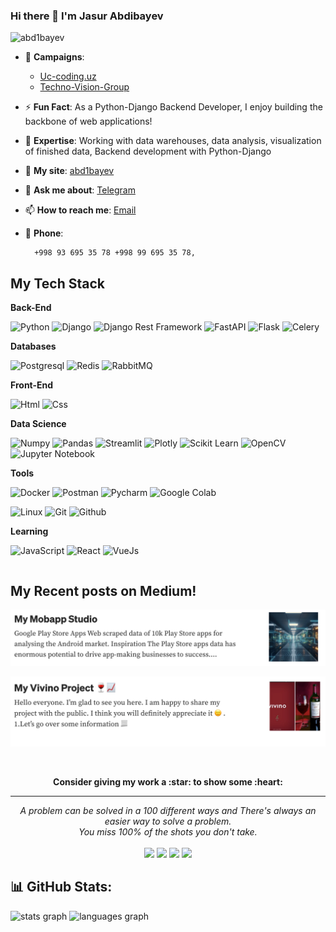 ### Hi there 👋 I'm Jasur Abdibayev

<img src="https://camo.githubusercontent.com/a8f4872b23bda8f313c956a5ec08633d4f61077e7ed517df780ffd03e6127576/68747470733a2f2f6b6f6d617265762e636f6d2f67687076632f3f757365726e616d653d616264756c6c61616264756b756c6f76266c6162656c3d50726f66696c65253230766965777326636f6c6f723d306537356236267374796c653d666c6174" alt="abd1bayev" data-canonical-src="https://komarev.com/ghpvc/?username=abd1bayev&amp;label=Profile%20views&amp;color=0e75b6&amp;style=flat" style="max-width: 110%;">


<div align="left">
	
- 🏢 **Campaigns**:
  - [Uc-coding.uz](https://uc-coding.uz/)
  - [Techno-Vision-Group](https://technovision.uz/)
- ⚡ **Fun Fact**: As a Python-Django Backend Developer, I enjoy building the backbone of web applications!
- 🎯 **Expertise**: Working with data warehouses, data analysis, visualization of finished data, Backend development with Python-Django
- 🔋 **My site**: [abd1bayev](https://abd1bayev.uz)
- 💬 **Ask me about**: [Telegram](https://t.me/abd1bayev)
- 📫 **How to reach me**: [Email](mailto:jasurabdibayev0@gmail.com)
- 📱 **Phone**:
  
  		+998 93 695 35 78 +998 99 695 35 78,


</div>
<h2>My Tech Stack</h2>
<table>

**Back-End**

![Python](https://img.shields.io/badge/Python-FFD43B?style=for-the-badge&logo=python&logoColor=blue)
![Django](https://img.shields.io/badge/Django-092E20?style=for-the-badge&logo=django&logoColor=green)
![Django Rest Framework](https://img.shields.io/badge/django%20rest-ff1709?style=for-the-badge&logo=django&logoColor=white)
![FastAPI](    https://img.shields.io/badge/fastapi-109989?style=for-the-badge&logo=FASTAPI&logoColor=white)
![Flask](https://img.shields.io/badge/Flask-000000?style=for-the-badge&logo=flask&logoColor=white)
![Celery](https://img.shields.io/badge/-Celery-%2300C7B7?style=for-the-badge&&logo=Celery&logoColor=white)

**Databases**

![Postgresql](https://img.shields.io/badge/PostgreSQL-316192?style=for-the-badge&logo=postgresql&logoColor=white)
![Redis](https://img.shields.io/badge/redis-%23DD0031.svg?&style=for-the-badge&logo=redis&logoColor=white)
![RabbitMQ](https://img.shields.io/badge/rabbitmq-%23FF6600.svg?&style=for-the-badge&logo=rabbitmq&logoColor=white)

**Front-End**

![Html](https://img.shields.io/badge/HTML5-E34F26?style=for-the-badge&logo=html5&logoColor=white)
![Css](https://img.shields.io/badge/CSS3-1572B6?style=for-the-badge&logo=css3&logoColor=white)

**Data Science**

![Numpy](https://img.shields.io/badge/Numpy-777BB4?style=for-the-badge&logo=numpy&logoColor=white)
![Pandas](https://img.shields.io/badge/Pandas-2C2D72?style=for-the-badge&logo=pandas&logoColor=white)
![Streamlit](https://img.shields.io/badge/Streamlit-FF4B4B?style=for-the-badge&logo=Streamlit&logoColor=white)
![Plotly](https://img.shields.io/badge/Plotly-239120?style=for-the-badge&logo=plotly&logoColor=white)
![Scikit Learn](https://img.shields.io/badge/scikit_learn-F7931E?style=for-the-badge&logo=scikit-learn&logoColor=white)
![OpenCV](https://img.shields.io/badge/OpenCV-27338e?style=for-the-badge&logo=OpenCV&logoColor=white)
![Jupyter Notebook](https://img.shields.io/badge/Jupyter-F37626.svg?&style=for-the-badge&logo=Jupyter&logoColor=white)

**Tools**

![Docker](https://img.shields.io/badge/Docker-2CA5E0?style=for-the-badge&logo=docker&logoColor=white)
![Postman](https://img.shields.io/badge/Postman-FF6C37?style=for-the-badge&logo=Postman&logoColor=white)
![Pycharm](https://img.shields.io/badge/PyCharm-000000.svg?&style=for-the-badge&logo=PyCharm&logoColor=white)
![Google Colab](https://img.shields.io/badge/Colab-F9AB00?style=for-the-badge&logo=googlecolab&color=525252)

![Linux](https://img.shields.io/badge/Linux-FCC624?style=for-the-badge&logo=linux&logoColor=black)
![Git](https://img.shields.io/badge/-Git-black?style=for-the-badge&logo=git&logoColor=white)
![Github](https://img.shields.io/badge/GitHub-100000?style=for-the-badge&logo=github&logoColor=white)

**Learning**

![JavaScript](https://img.shields.io/badge/JavaScript-323330?style=for-the-badge&logo=javascript&logoColor=F7DF1E)
![React](https://img.shields.io/badge/React-20232A?style=for-the-badge&logo=react&logoColor=61DAFB)
![VueJs](https://img.shields.io/badge/Vue.js-35495E?style=for-the-badge&logo=vuedotjs&logoColor=4FC08D)

</table>


<h2>My Recent posts on Medium!</h2>


<a target="_blank" href="https://medium.com/@jasurabdibayev0/my-mobapp-studio-1fe1fa0fb7f6"><img src="assets/blog.png" alt="Recent Article on medium 1"></img></a>

<a target="_blank" href="https://medium.com/@jasurabdibayev0/my-vivino-project-e405a9833e6d"><img src="assets/blog2.png" alt="Recent Article on medium 2"></img></a>

<br>

<p align="center">
	<strong>Consider giving my work a :star: to show some :heart:</strong>
</p>

<hr>
<p align="center">
   <i>A problem can be solved in a 100 different ways and There's always an easier way to solve a problem.</i>
   <br>
   <i>You miss 100% of the shots you don't take.</i>
   <br>
<br>
<a target="_blank" href="https://abd1bayev.vercel.app/"><img src="https://img.shields.io/badge/-WEB-FF4088?style=for-the-badge&logo=Hugo&logoColor=white"></img></a>	
<a target="_blank" href="https://www.linkedin.com/in/jasur-abdibayev-a94109241/"><img src="https://img.shields.io/badge/-LinkedIn-0077B5?style=for-the-badge&logo=Linkedin&logoColor=white"></img></a>
<a target="_blank" href="mailto:jasurabdibayev0@gmail.com"><img src="https://img.shields.io/badge/-Gmail-D14836?style=for-the-badge&logo=Gmail&logoColor=white"></img></a>
<a target="_blank" href="https://medium.com/@jasurabdibayev0"><img src="https://img.shields.io/badge/-Medium-12100E?style=for-the-badge&logo=Medium&logoColor=white"></img></a>

<br>

</p>  


## 📊 GitHub Stats:
<div align="left">
  <img src="https://github-readme-stats.vercel.app/api?hide_title=false&hide_rank=false&show_icons=true&include_all_commits=true&count_private=true&disable_animations=false&theme=nightowl&locale=en&hide_border=false&username=abd1bayev" 		height="150" alt="stats graph"  />
	 
  <img src="https://github-readme-stats.vercel.app/api/top-langs?locale=en&hide_title=false&layout=compact&card_width=320&langs_count=5&theme=nightowl&hide_border=false&username=abd1bayev" height="150" alt="languages graph"  />
</div>
